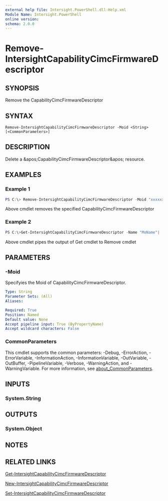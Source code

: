 ```yaml
---
external help file: Intersight.PowerShell.dll-Help.xml
Module Name: Intersight.PowerShell
online version:
schema: 2.0.0
---
```


# Remove-IntersightCapabilityCimcFirmwareDescriptor

## SYNOPSIS
Remove the CapabilityCimcFirmwareDescriptor

## SYNTAX

```
Remove-IntersightCapabilityCimcFirmwareDescriptor -Moid <String> [<CommonParameters>]
```

## DESCRIPTION
Delete a &amp;apos;CapabilityCimcFirmwareDescriptor&amp;apos; resource.

## EXAMPLES

### Example 1
```powershell
PS C:\> Remove-IntersightCapabilityCimcFirmwareDescriptor -Moid "xxxxxxxxxxxxxxxxxxxxxxxxxxx"
```
Above cmdlet removes the specified CapabilityCimcFirmwareDescriptor 

### Example 2
```powershell
PS C:\>Get-IntersightCapabilityCimcFirmwareDescriptor -Name "MoName"|  Remove-IntersightCapabilityCimcFirmwareDescriptor
```
Above cmdlet pipes the output of Get cmdlet to Remove cmdlet

## PARAMETERS

### -Moid
Specifyies the Moid of CapabilityCimcFirmwareDescriptor.

```yaml
Type: String
Parameter Sets: (All)
Aliases:

Required: True
Position: Named
Default value: None
Accept pipeline input: True (ByPropertyName)
Accept wildcard characters: False
```

### CommonParameters
This cmdlet supports the common parameters: -Debug, -ErrorAction, -ErrorVariable, -InformationAction, -InformationVariable, -OutVariable, -OutBuffer, -PipelineVariable, -Verbose, -WarningAction, and -WarningVariable. For more information, see [about_CommonParameters](http://go.microsoft.com/fwlink/?LinkID=113216).

## INPUTS

### System.String

## OUTPUTS

### System.Object
## NOTES

## RELATED LINKS

[Get-IntersightCapabilityCimcFirmwareDescriptor](./Get-IntersightCapabilityCimcFirmwareDescriptor.md)

[New-IntersightCapabilityCimcFirmwareDescriptor](./New-IntersightCapabilityCimcFirmwareDescriptor.md)

[Set-IntersightCapabilityCimcFirmwareDescriptor](./Set-IntersightCapabilityCimcFirmwareDescriptor.md)

